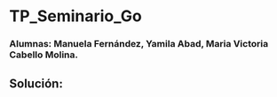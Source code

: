 # TP_Seminario_Go

### Alumnas: Manuela Fernández, Yamila Abad, Maria Victoria Cabello Molina.

## Solución: